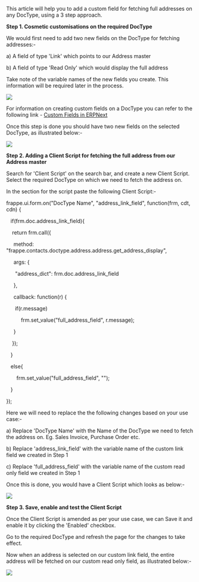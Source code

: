This article will help you to add a custom field for fetching full addresses on any DocType, using a 3 step approach.

**Step 1. Cosmetic customisations on the required DocType**

We would first need to add two new fields on the DocType for fetching addresses:-

a) A field of type 'Link' which points to our Address master

b) A field of type 'Read Only' which would display the full address

Take note of the variable names of the new fields you create. This information will be required later in the process.

![](https://docs.erpnext.com/files/q90efZM.png)

For information on creating custom fields on a DocType you can refer to the following link - [Custom Fields in ERPNext](https://docs.erpnext.com/docs/v13/user/manual/en/customize-erpnext/custom-field)

Once this step is done you should have two new fields on the selected DocType, as illustrated below:-

![](https://docs.erpnext.com/files/SabQi7A.png)

**Step 2. Adding a Client Script for fetching the full address from our Address master**

Search for 'Client Script' on the search bar, and create a new Client Script. Select the required DocType on which we need to fetch the address on.

In the section for the script paste the following Client Script:-

frappe.ui.form.on("DocType Name", "address\_link\_field", function(frm, cdt, cdn) {

    if(frm.doc.address\_link\_field){

     return frm.call({

      method: "frappe.contacts.doctype.address.address.get\_address\_display",

      args: {

        "address\_dict": frm.doc.address\_link\_field

      },

      callback: function(r) {

       if(r.message)

           frm.set\_value("full\_address\_field", r.message);

      }

        });

    }

    else{

        frm.set\_value("full\_address\_field", "");

    }

});

Here we will need to replace the the following changes based on your use case:-

a) Replace 'DocType Name' with the Name of the DocType we need to fetch the address on. Eg. Sales Invoice, Purchase Order etc.

b) Replace 'address\_link\_field' with the variable name of the custom link field we created in Step 1

c) Replace 'full\_address\_field' with the variable name of the custom read only field we created in Step 1

Once this is done, you would have a Client Script which looks as below:-

![](https://docs.erpnext.com/files/VukPzs4.png)

**Step 3. Save, enable and test the Client Script**

Once the Client Script is amended as per your use case, we can Save it and enable it by clicking the 'Enabled' checkbox.

Go to the required DocType and refresh the page for the changes to take effect.

Now when an address is selected on our custom link field, the entire address will be fetched on our custom read only field, as illustrated below:-

![](https://docs.erpnext.com/files/W3kxhT2.gif)
